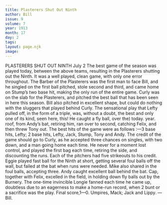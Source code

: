 ```yaml
---
title: Plasterers Shut Out Ninth
author: Bill
issue: 9
volume: 7
year: 1913
month: 17
day: 2
tags:
layout: page.njk
image:
---
```

PLASTERERS SHUT OUT NINTH    July 2   The best game of the season was played today, between the above teams, resulting in the Plasterers shutting out the Ninth. It was a well played, clean game, with only one error throughout. The Barber of the Plasterers was the first man to face Bill, and he singled on the first ball pitched, stole second and third, and came home on Stump’s two base hit, making the only run of the entire game. Curly was on the slab for the Plasterers, and pitched the best ball that has been seen in here this season. Bill also pitched in excellent shape, but could do nothing with the sluggers that played behind Curly. The sensational play that Lefty pulled off, in the form of a triple, was, without a doubt, the best and only one of its kind, seen here, this! He caught a fly ball, over the) today. year. roof, from Andy’s bat, retiring him, ran over to second, catching Felix, and then threw Tony out. The best hits of the game were as follows :—3 base hits, Lefty; 2 base hits, Lefty, Jack, Stump, Tony and Andy. The credit of the game should go to Curly, as he accepted three chances on singles, with two down, and a man going home each time. He never for a moment lost control, and played the first bag each time, retiring the side, and discounting the runs. Each of the pitchers had five strikeouts to his credit. Eggie played fast ball for the Ninth at short, getting several foul balls off the wall, but failed at the bat when runs were needed. Mike also shared in the foul balls, accepting three. Andy caught excellent ball behind the bat. Cap, together with Felix, excelled in the field, in holding down fly balls out by the Burnery. The one-time invincible Longie fanned each time he came up, doubtless due to an eagerness to make a home-run record, when 2 bunt or a sacrifice was the play. Final score,1—0. Umpires, Mack; Jack and Lippy. — Bill. 




